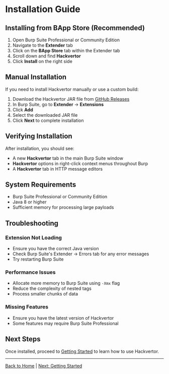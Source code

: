 # Installation Guide

## Installing from BApp Store (Recommended)

1. Open Burp Suite Professional or Community Edition
2. Navigate to the **Extender** tab
3. Click on the **BApp Store** tab within the Extender tab
4. Scroll down and find **Hackvertor**
5. Click **Install** on the right side

## Manual Installation

If you need to install Hackvertor manually or use a custom build:

1. Download the Hackvertor JAR file from [GitHub Releases](https://github.com/hackvertor/hackvertor/releases)
2. In Burp Suite, go to **Extender** → **Extensions**
3. Click **Add**
4. Select the downloaded JAR file
5. Click **Next** to complete installation

## Verifying Installation

After installation, you should see:
- A new **Hackvertor** tab in the main Burp Suite window
- **Hackvertor** options in right-click context menus throughout Burp
- A **Hackvertor** tab in HTTP message editors

## System Requirements

- Burp Suite Professional or Community Edition
- Java 8 or higher
- Sufficient memory for processing large payloads

## Troubleshooting

### Extension Not Loading
- Ensure you have the correct Java version
- Check Burp Suite's Extender → Errors tab for any error messages
- Try restarting Burp Suite

### Performance Issues
- Allocate more memory to Burp Suite using `-Xmx` flag
- Reduce the complexity of nested tags
- Process smaller chunks of data

### Missing Features
- Ensure you have the latest version of Hackvertor
- Some features may require Burp Suite Professional

## Next Steps

Once installed, proceed to [Getting Started](Getting-Started) to learn how to use Hackvertor.

---

[Back to Home](Home) | [Next: Getting Started](Getting-Started)